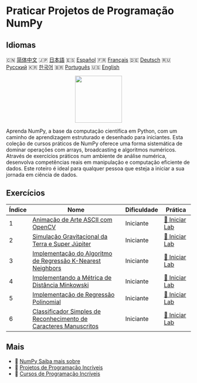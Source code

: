 # Praticar Projetos de Programação NumPy

## Idiomas

🇨🇳 [简体中文](README_zh.md) 🇯🇵 [日本語](README_ja.md) 🇪🇸 [Español](README_es.md) 🇫🇷 [Français](README_fr.md) 🇩🇪 [Deutsch](README_de.md) 🇷🇺 [Русский](README_ru.md) 🇰🇷 [한국어](README_ko.md) 🇧🇷 [Português](README_pt.md) 🇺🇸 [English](README.md) 

<div align="center">
<img width="128px" src="https://file.labex.io/path/gdqX0QgXsYjL.png">
</div>

Aprenda NumPy, a base da computação científica em Python, com um caminho de aprendizagem estruturado e desenhado para iniciantes. Esta coleção de cursos práticos de NumPy oferece uma forma sistemática de dominar operações com arrays, broadcasting e algoritmos numéricos. Através de exercícios práticos num ambiente de análise numérica, desenvolva competências reais em manipulação e computação eficiente de dados. Este roteiro é ideal para qualquer pessoa que esteja a iniciar a sua jornada em ciência de dados.

## Exercícios

|   Índice | Nome                                                                                                                                                         | Dificuldade   | Prática                                                                                                       |
|----------|--------------------------------------------------------------------------------------------------------------------------------------------------------------|---------------|---------------------------------------------------------------------------------------------------------------|
|        1 | [Animação de Arte ASCII com OpenCV](https://labex.io/pt/courses/project-ascii-art-animation-with-opencv)                                                     | Iniciante     | [🚀 Iniciar Lab](https://labex.io/pt/courses/project-ascii-art-animation-with-opencv)                         |
|        2 | [Simulação Gravitacional da Terra e Super Júpiter](https://labex.io/pt/courses/project-gravitational-simulation-of-earth-and-super-jupiter)                  | Iniciante     | [🚀 Iniciar Lab](https://labex.io/pt/courses/project-gravitational-simulation-of-earth-and-super-jupiter)     |
|        3 | [Implementação do Algoritmo de Regressão K-Nearest Neighbors](https://labex.io/pt/courses/project-k-nearest-neighbors-regression-algorithm-implementation)   | Iniciante     | [🚀 Iniciar Lab](https://labex.io/pt/courses/project-k-nearest-neighbors-regression-algorithm-implementation) |
|        4 | [Implementando a Métrica de Distância Minkowski](https://labex.io/pt/courses/project-implementing-minkowski-distance-metric)                                 | Iniciante     | [🚀 Iniciar Lab](https://labex.io/pt/courses/project-implementing-minkowski-distance-metric)                  |
|        5 | [Implementação de Regressão Polinomial](https://labex.io/pt/courses/project-polynomial-regression-implementation-and-application)                            | Iniciante     | [🚀 Iniciar Lab](https://labex.io/pt/courses/project-polynomial-regression-implementation-and-application)    |
|        6 | [Classificador Simples de Reconhecimento de Caracteres Manuscritos](https://labex.io/pt/courses/project-simple-handwritten-character-recognition-classifier) | Iniciante     | [🚀 Iniciar Lab](https://labex.io/pt/courses/project-simple-handwritten-character-recognition-classifier)     |

## Mais

- 🔗 [NumPy Saiba mais sobre](https://labex.io/pt/skilltrees/numpy)
- 🔗 [Projetos de Programação Incríveis](https://github.com/labex-labs/awesome-programming-projects)
- 🔗 [Cursos de Programação Incríveis](https://github.com/labex-labs/awesome-programming-courses)

